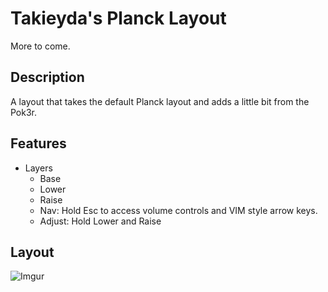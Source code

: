 # Takieyda's Planck Layout

More to come.

## Description
A layout that takes the default Planck layout and adds a little bit from the Pok3r.

## Features
- Layers
  - Base
  - Lower
  - Raise
  - Nav: Hold Esc to access volume controls and VIM style arrow keys.
  - Adjust: Hold Lower and Raise

## Layout
![Imgur](https://i.imgur.com/tyEBc6r.jpg)